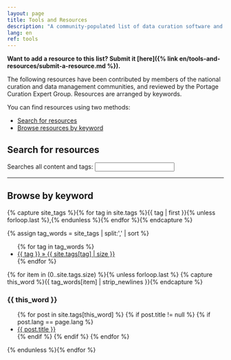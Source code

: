 ```yaml
---
layout: page
title: Tools and Resources  
description: "A community-populated list of data curation software and guidance materials."
lang: en
ref: tools
---
```


<!---

<table style="background-color: #ffff99;">
<tbody>
<tr>
<td>
<p><span>More about this page:</span></p>
<p>This page will list all submitted resources that have been reviewed and approved by site admins (workflow outlined <a href="https://github.com/portage-CEG/portage-ceg.github.io/blob/master/README.md">here</a>).</p>
</td>
</tr>
</tbody>
</table>

--->

**Want to add a resource to this list? Submit it [here]({% link en/tools-and-resources/submit-a-resource.md %}).**

The following resources have been contributed by members of the national curation and data management communities, and reviewed by the Portage Curation Expert Group. Resources are arranged by keywords.

You can find resources using two methods:
* [Search for resources](#search-for-resources)
* [Browse resources by keyword](#browse-by-keyword)

## Search for resources
<form id="site_search">

<p>Searches all content and tags:
<input id="search" type="text"/></p></form>

<hr>

<div id="results"></div>
<ul id="search_results"></ul>
<script src="{{site.baseurl}}/js/elasticlunr.min.js"></script>
<script src="https://ajax.googleapis.com/ajax/libs/jquery/1.11.3/jquery.min.js"></script>
<script src="{{site.baseurl}}/js/search.js"></script>

## Browse by keyword

<!--- The code below generates the list of tags present in all of the posts --->

<!--- This first chunk of code has to go all together (rather than on separate lines) because it is a capture block --->
{% capture site_tags %}{% for tag in site.tags %}{{ tag | first }}{% unless forloop.last %},{% endunless %}{% endfor %}{% endcapture %}

{% assign tag_words = site_tags | split:',' | sort %}



<div id="tags">
  <ul class="tags">
  {% for tag in tag_words %}
    <li><a href="#{{ tag | cgi_escape }}">{{ tag }} &raquo; <span>{{ site.tags[tag] | size }}</span></a></li>
  {% endfor %}
  </ul>

<!--- The code below generates the list of posts based on an alphabetical list of tags --->

  {% for item in (0..site.tags.size) %}{% unless forloop.last %}
    {% capture this_word %}{{ tag_words[item] | strip_newlines }}{% endcapture %}
  <h3 id="{{ this_word | cgi_escape }}">{{ this_word }}</h3>
  <ul class="posts">
    {% for post in site.tags[this_word] %}
      {% if post.title != null %}
      {% if post.lang == page.lang %}
        <li itemscope><a href="{{ post.url }}">{{ post.title }}</a></li>
      {% endif %}
      {% endif %}
    {% endfor %}
  </ul>
  {% endunless %}{% endfor %}
</div>
